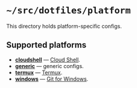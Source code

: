 # `~/src/dotfiles/platform`

This directory holds platform-specific configs.

## Supported platforms

* **[cloudshell](./cloudshell)** — [Cloud Shell].
* **[generic](./generic)** — generic configs.
* **[termux](./termux)** — [Termux].
* **[windows](./windows)** — [Git for Windows].

[Cloud Shell]: https://cloud.google.com/shell
[Termux]: https://termux.com
[Git for Windows]: https://gitforwindows.org

